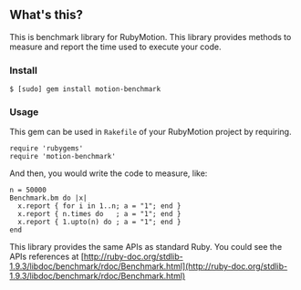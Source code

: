 ## What's this?

This is benchmark library for RubyMotion.
This library provides methods to measure and report the time used to execute your code.

### Install

```
$ [sudo] gem install motion-benchmark
```

### Usage

This gem can be used in `Rakefile` of your RubyMotion project by requiring.

```
require 'rubygems'
require 'motion-benchmark'
```

And then, you would write the code to measure, like:

```
n = 50000
Benchmark.bm do |x|
  x.report { for i in 1..n; a = "1"; end }
  x.report { n.times do   ; a = "1"; end }
  x.report { 1.upto(n) do ; a = "1"; end }
end
```

This library provides the same APIs as standard Ruby.
You could see the APIs references at [http://ruby-doc.org/stdlib-1.9.3/libdoc/benchmark/rdoc/Benchmark.html](http://ruby-doc.org/stdlib-1.9.3/libdoc/benchmark/rdoc/Benchmark.html)